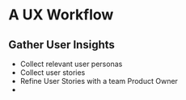 # A UX Workflow

## Gather User Insights

- Collect relevant user personas
- Collect user stories
- Refine User Stories with a team Product Owner
-
